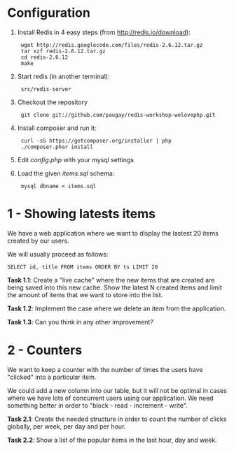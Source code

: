 # Configuration

1. Install Redis in 4 easy steps (from http://redis.io/download):

		wget http://redis.googlecode.com/files/redis-2.6.12.tar.gz
		tar xzf redis-2.6.12.tar.gz
		cd redis-2.6.12
		make
		
2. Start redis (in another terminal):

        src/redis-server
        
3. Checkout the repository

        git clone git://github.com/paugay/redis-workshop-welovephp.git

4. Install composer and run it: 

		curl -sS https://getcomposer.org/installer | php
		./composer.phar install

5. Edit _config.php_ with your mysql settings
6. Load the given _items.sql_ schema:

		mysql dbname < items.sql

# 1 - Showing latests items

We have a web application where we want to display the lastest 20 items created by our users.

We will usually proceed as follows:

	SELECT id, title FROM items ORDER BY ts LIMIT 20

__Task 1.1__: Create a "live cache" where the new items that are created are being saved into this new cache.
Show the latest N created items and limit the amount of items that we want to store into the list.

__Task 1.2__: Implement the case where we delete an item from the application.

__Task 1.3__: Can you think in any other improvement?

# 2 - Counters

We want to keep a counter with the number of times the users have "clicked" into a particular item.

We could add a new column into our table, but it will not be optimal in cases where we have lots of 
concurrent users using our application. We need something better in order to "block - read - increment - write".

__Task 2.1__: Create the needed structure in order to count the number of clicks globally, per week, per day and per
hour. 

__Task 2.2__: Show a list of the popular items in the last hour, day and week.
